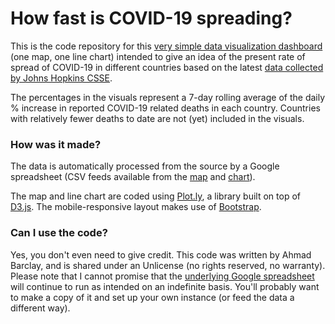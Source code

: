 # How fast is COVID-19 spreading?
This is the code repository for this [very simple data visualization dashboard](https://bothness.github.io/covid19/) (one map, one line chart) intended to give an idea of the present rate of spread of COVID-19 in different countries based on the latest [data collected by Johns Hopkins CSSE](https://github.com/CSSEGISandData/COVID-19/).

The percentages in the visuals represent a 7-day rolling average of the daily % increase in reported COVID-19 related deaths in each country. Countries with relatively fewer deaths to date are not (yet) included in the visuals.

### How was it made?
The data is automatically processed from the source by a Google spreadsheet (CSV feeds available from the [map](https://docs.google.com/spreadsheets/d/e/2PACX-1vTEVpFkUojjr3MWNgzL8RR3vFpNVz1BPVbf3eYDxYOsgsavWVn-iz-fjcJyGy_D9VOgoyNB1PeOk8O-/pub?gid=190862641&single=true&output=csv) and [chart](https://docs.google.com/spreadsheets/d/e/2PACX-1vTEVpFkUojjr3MWNgzL8RR3vFpNVz1BPVbf3eYDxYOsgsavWVn-iz-fjcJyGy_D9VOgoyNB1PeOk8O-/pub?gid=1461513963&single=true&output=csv)).

The map and line chart are coded using [Plot.ly](https://plot.ly/javascript/), a library built on top of [D3.js](https://d3js.org/). The mobile-responsive layout makes use of [Bootstrap](https://getbootstrap.com/).

### Can I use the code?
Yes, you don't even need to give credit. This code was written by Ahmad Barclay, and is shared under an Unlicense (no rights reserved, no warranty). Please note that I cannot promise that the [underlying Google spreadsheet](https://docs.google.com/spreadsheets/d/1eOB2Ag1mCTnQNzP_QYE4OIkRNw_0KBr9idXIlGzTB0A/edit?usp=sharing) will continue to run as intended on an indefinite basis. You'll probably want to make a copy of it and set up your own instance (or feed the data a different way).
